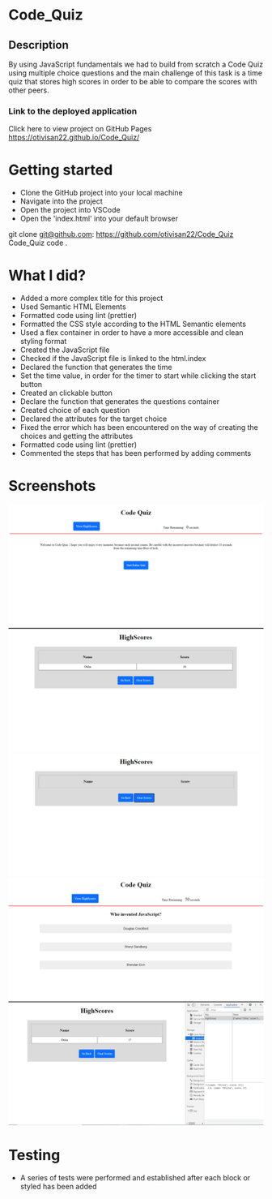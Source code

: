 # Code_Quiz

## Description

By using JavaScript fundamentals we had to build from scratch a Code Quiz using multiple choice questions and the main challenge of this task is a time quiz that stores high scores in order to be able to compare the scores with other peers.

### Link to the deployed application

Click here to view project on GitHub Pages https://otivisan22.github.io/Code_Quiz/

# Getting started

- Clone the GitHub project into your local machine
- Navigate into the project
- Open the project into VSCode
- Open the 'index.html' into your default browser

git clone git@github.com: https://github.com/otivisan22/Code_Quiz
Code_Quiz
code .

# What I did?

- Added a more complex title for this project
- Used Semantic HTML Elements
- Formatted code using lint (prettier)
- Formatted the CSS style according to the HTML Semantic elements
- Used a flex container in order to have a more accessible and clean styling format
- Created the JavaScript file
- Checked if the JavaScript file is linked to the html.index
- Declared the function that generates the time
- Set the time value, in order for the timer to start while clicking the start button
- Created an clickable button
- Declare the function that generates the questions container
- Created choice of each question
- Declared the attributes for the target choice
- Fixed the error which has been encountered on the way of creating the choices and getting the attributes
- Formatted code using lint (prettier)
- Commented the steps that has been performed by adding comments

# Screenshots

![screenshot1](./assets/images/code_quiz.jpg)
![screenshot2](./assets/images/code_quiz1.jpg)
![screenshot3](./assets/images/code_quiz2.jpg)
![screenshot4](./assets/images/code_quiz3.jpg)
![screenshot5](./assets/images/code_quiz4.jpg)

# Testing

- A series of tests were performed and established after each block or styled has been added
